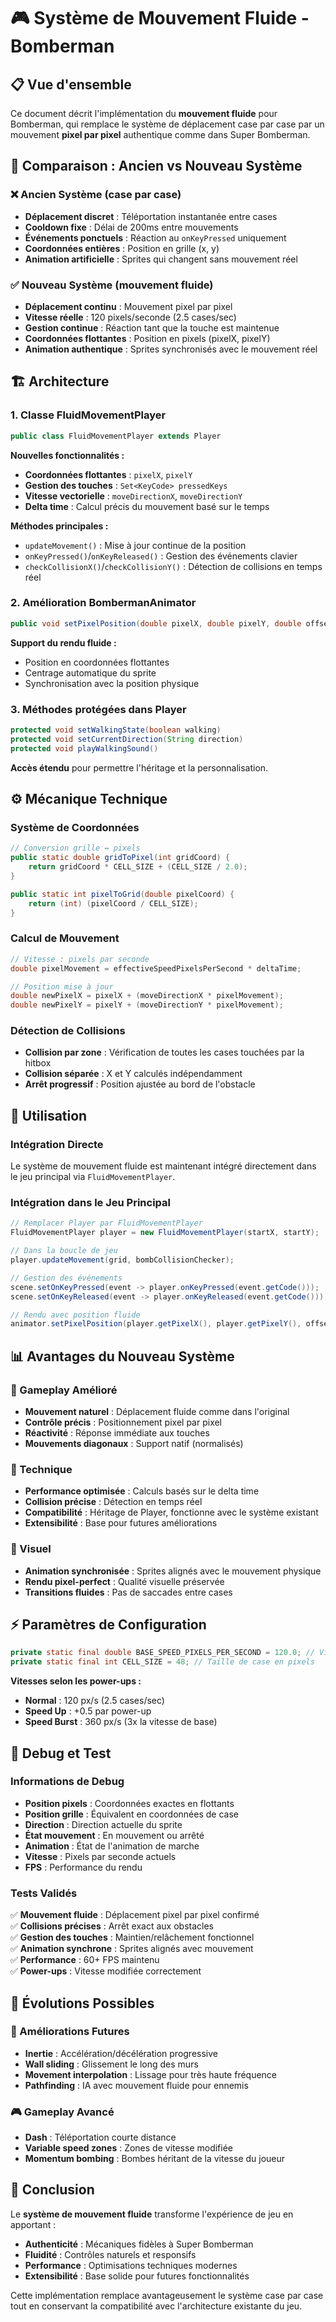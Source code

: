 # 🎮 Système de Mouvement Fluide - Bomberman

## 📋 Vue d'ensemble

Ce document décrit l'implémentation du **mouvement fluide** pour Bomberman, qui remplace le système de déplacement case par case par un mouvement **pixel par pixel** authentique comme dans Super Bomberman.

## 🔄 Comparaison : Ancien vs Nouveau Système

### ❌ Ancien Système (case par case)
- **Déplacement discret** : Téléportation instantanée entre cases
- **Cooldown fixe** : Délai de 200ms entre mouvements
- **Événements ponctuels** : Réaction au `onKeyPressed` uniquement
- **Coordonnées entières** : Position en grille (x, y)
- **Animation artificielle** : Sprites qui changent sans mouvement réel

### ✅ Nouveau Système (mouvement fluide)
- **Déplacement continu** : Mouvement pixel par pixel
- **Vitesse réelle** : 120 pixels/seconde (2.5 cases/sec)
- **Gestion continue** : Réaction tant que la touche est maintenue
- **Coordonnées flottantes** : Position en pixels (pixelX, pixelY)
- **Animation authentique** : Sprites synchronisés avec le mouvement réel

## 🏗️ Architecture

### 1. Classe FluidMovementPlayer
```java
public class FluidMovementPlayer extends Player
```

**Nouvelles fonctionnalités :**
- **Coordonnées flottantes** : `pixelX`, `pixelY`
- **Gestion des touches** : `Set<KeyCode> pressedKeys`
- **Vitesse vectorielle** : `moveDirectionX`, `moveDirectionY`
- **Delta time** : Calcul précis du mouvement basé sur le temps

**Méthodes principales :**
- `updateMovement()` : Mise à jour continue de la position
- `onKeyPressed()`/`onKeyReleased()` : Gestion des événements clavier
- `checkCollisionX()`/`checkCollisionY()` : Détection de collisions en temps réel

### 2. Amélioration BombermanAnimator
```java
public void setPixelPosition(double pixelX, double pixelY, double offsetX, double offsetY)
```

**Support du rendu fluide :**
- Position en coordonnées flottantes
- Centrage automatique du sprite
- Synchronisation avec la position physique

### 3. Méthodes protégées dans Player
```java
protected void setWalkingState(boolean walking)
protected void setCurrentDirection(String direction)
protected void playWalkingSound()
```

**Accès étendu** pour permettre l'héritage et la personnalisation.

## ⚙️ Mécanique Technique

### Système de Coordonnées
```java
// Conversion grille ↔ pixels
public static double gridToPixel(int gridCoord) {
    return gridCoord * CELL_SIZE + (CELL_SIZE / 2.0);
}

public static int pixelToGrid(double pixelCoord) {
    return (int) (pixelCoord / CELL_SIZE);
}
```

### Calcul de Mouvement
```java
// Vitesse : pixels par seconde
double pixelMovement = effectiveSpeedPixelsPerSecond * deltaTime;

// Position mise à jour
double newPixelX = pixelX + (moveDirectionX * pixelMovement);
double newPixelY = pixelY + (moveDirectionY * pixelMovement);
```

### Détection de Collisions
- **Collision par zone** : Vérification de toutes les cases touchées par la hitbox
- **Collision séparée** : X et Y calculés indépendamment
- **Arrêt progressif** : Position ajustée au bord de l'obstacle

## 🚀 Utilisation

### Intégration Directe
Le système de mouvement fluide est maintenant intégré directement dans le jeu principal via `FluidMovementPlayer`.

### Intégration dans le Jeu Principal
```java
// Remplacer Player par FluidMovementPlayer
FluidMovementPlayer player = new FluidMovementPlayer(startX, startY);

// Dans la boucle de jeu
player.updateMovement(grid, bombCollisionChecker);

// Gestion des événements
scene.setOnKeyPressed(event -> player.onKeyPressed(event.getCode()));
scene.setOnKeyReleased(event -> player.onKeyReleased(event.getCode()));

// Rendu avec position fluide
animator.setPixelPosition(player.getPixelX(), player.getPixelY(), offsetX, offsetY);
```

## 📊 Avantages du Nouveau Système

### 🎯 Gameplay Amélioré
- **Mouvement naturel** : Déplacement fluide comme dans l'original
- **Contrôle précis** : Positionnement pixel par pixel
- **Réactivité** : Réponse immédiate aux touches
- **Mouvements diagonaux** : Support natif (normalisés)

### 🔧 Technique
- **Performance optimisée** : Calculs basés sur le delta time
- **Collision précise** : Détection en temps réel
- **Compatibilité** : Héritage de Player, fonctionne avec le système existant
- **Extensibilité** : Base pour futures améliorations

### 🎨 Visuel
- **Animation synchronisée** : Sprites alignés avec le mouvement physique
- **Rendu pixel-perfect** : Qualité visuelle préservée
- **Transitions fluides** : Pas de saccades entre cases

## ⚡ Paramètres de Configuration

```java
private static final double BASE_SPEED_PIXELS_PER_SECOND = 120.0; // Vitesse de base
private static final int CELL_SIZE = 48; // Taille de case en pixels
```

**Vitesses selon les power-ups :**
- **Normal** : 120 px/s (2.5 cases/sec)
- **Speed Up** : +0.5 par power-up
- **Speed Burst** : 360 px/s (3x la vitesse de base)

## 🧪 Debug et Test

### Informations de Debug
- **Position pixels** : Coordonnées exactes en flottants
- **Position grille** : Équivalent en coordonnées de case
- **Direction** : Direction actuelle du sprite
- **État mouvement** : En mouvement ou arrêté
- **Animation** : État de l'animation de marche
- **Vitesse** : Pixels par seconde actuels
- **FPS** : Performance du rendu

### Tests Validés
✅ **Mouvement fluide** : Déplacement pixel par pixel confirmé  
✅ **Collisions précises** : Arrêt exact aux obstacles  
✅ **Gestion des touches** : Maintien/relâchement fonctionnel  
✅ **Animation synchrone** : Sprites alignés avec mouvement  
✅ **Performance** : 60+ FPS maintenu  
✅ **Power-ups** : Vitesse modifiée correctement  

## 🔮 Évolutions Possibles

### 🚀 Améliorations Futures
- **Inertie** : Accélération/décélération progressive
- **Wall sliding** : Glissement le long des murs
- **Movement interpolation** : Lissage pour très haute fréquence
- **Pathfinding** : IA avec mouvement fluide pour ennemis

### 🎮 Gameplay Avancé
- **Dash** : Téléportation courte distance
- **Variable speed zones** : Zones de vitesse modifiée
- **Momentum bombing** : Bombes héritant de la vitesse du joueur

## 📝 Conclusion

Le **système de mouvement fluide** transforme l'expérience de jeu en apportant :
- **Authenticité** : Mécaniques fidèles à Super Bomberman
- **Fluidité** : Contrôles naturels et responsifs  
- **Performance** : Optimisations techniques modernes
- **Extensibilité** : Base solide pour futures fonctionnalités

Cette implémentation remplace avantageusement le système case par case tout en conservant la compatibilité avec l'architecture existante du jeu. 